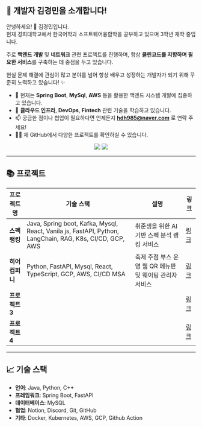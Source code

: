 ## 🌟 **개발자 김경민을 소개합니다!**  
안녕하세요! 👋 김경민입니다.  
현재 경희대학교에서 한국어학과 소프트웨어융합학을 공부하고 있으며 3학년 재학 중입니다.

주로 **백엔드 개발** 및 **네트워크** 관련 프로젝트를 진행하며, 항상 **클린코드를 지향하며 필요한 서비스**를 구축하는 데 중점을 두고 있습니다.  

현실 문제 해결에 관심이 많고 분야를 넘어 항상 배우고 성장하는 개발자가 되기 위해 꾸준히 노력하고 있습니다! ✨

- 🔭 현재는 **Spring Boot**, **MySql**, **AWS** 등을 활용한 백엔드 시스템 개발에 집중하고 있습니다.  
- 🌱 **클라우드 인프라**, **DevOps**, **Fintech** 관련 기술을 학습하고 있습니다.  
- 📫 궁금한 점이나 협업이 필요하다면 언제든지 **hdh985@naver.com** 로 연락 주세요!  
- 🧑‍💻 제 GitHub에서 다양한 프로젝트를 확인하실 수 있습니다.


<!--타이틀 부분-->
<div align="center">
  <img src="https://github-readme-stats.vercel.app/api?username=hdh985&show_icons=true&theme=white" />
  <img src="https://github-readme-stats.vercel.app/api/top-langs/?username=hdh985&layout=compact" />
</div>

---

## 📚 **프로젝트**

| **프로젝트명**       | **기술 스택**                               | **설명**                                                                 | **링크** |
|--------------------|------------------------------------------|----------------------------------------------------------------------|---------|
| **스펙랭킹**       | Java, Spring boot, Kafka, Mysql, React, Vanila js, FastAPI, Python, LangChain, RAG, K8s, CI/CD, GCP, AWS| 취준생을 위한 AI 기반 스펙 분석 랭킹 서비스                                                                             | [링크](https://github.com/100-hours-a-week/19-Respec-WIKI/wiki) |
| **히어컴퍼니**       | Python, FastAPI, Mysql, React, TypeScript, GCP, AWS, CI/CD MSA                                    | 축제 주점 부스 운영 웹 QR 메뉴판 및 웨이팅 관리자 서비스                                                                        | [링크]() |
| **프로젝트 3**       |                                        |                                                                                | [링크]() |
| **프로젝트 4**       |                                        |                                                                                | [링크]() |

---

## 📈 **기술 스택**

- **언어**: Java, Python, C++ 
- **프레임워크**: Spring Boot, FastAPI
- **데이터베이스**: MySQL
- **협업**: Notion, Discord, Git, GitHub
- **기타**: Docker, Kubernetes, AWS, GCP, Github Action

